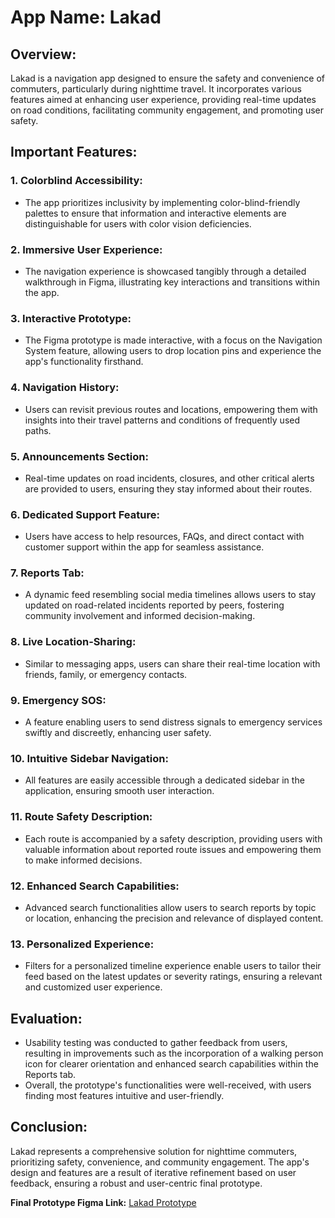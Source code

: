 # App Name: Lakad

## Overview:
Lakad is a navigation app designed to ensure the safety and convenience of commuters, particularly during nighttime travel. It incorporates various features aimed at enhancing user experience, providing real-time updates on road conditions, facilitating community engagement, and promoting user safety.

## Important Features:

### 1. Colorblind Accessibility:
- The app prioritizes inclusivity by implementing color-blind-friendly palettes to ensure that information and interactive elements are distinguishable for users with color vision deficiencies.

### 2. Immersive User Experience:
- The navigation experience is showcased tangibly through a detailed walkthrough in Figma, illustrating key interactions and transitions within the app.

### 3. Interactive Prototype:
- The Figma prototype is made interactive, with a focus on the Navigation System feature, allowing users to drop location pins and experience the app's functionality firsthand.

### 4. Navigation History:
- Users can revisit previous routes and locations, empowering them with insights into their travel patterns and conditions of frequently used paths.

### 5. Announcements Section:
- Real-time updates on road incidents, closures, and other critical alerts are provided to users, ensuring they stay informed about their routes.

### 6. Dedicated Support Feature:
- Users have access to help resources, FAQs, and direct contact with customer support within the app for seamless assistance.

### 7. Reports Tab:
- A dynamic feed resembling social media timelines allows users to stay updated on road-related incidents reported by peers, fostering community involvement and informed decision-making.

### 8. Live Location-Sharing:
- Similar to messaging apps, users can share their real-time location with friends, family, or emergency contacts.

### 9. Emergency SOS:
- A feature enabling users to send distress signals to emergency services swiftly and discreetly, enhancing user safety.

### 10. Intuitive Sidebar Navigation:
- All features are easily accessible through a dedicated sidebar in the application, ensuring smooth user interaction.

### 11. Route Safety Description:
- Each route is accompanied by a safety description, providing users with valuable information about reported route issues and empowering them to make informed decisions.

### 12. Enhanced Search Capabilities:
- Advanced search functionalities allow users to search reports by topic or location, enhancing the precision and relevance of displayed content.

### 13. Personalized Experience:
- Filters for a personalized timeline experience enable users to tailor their feed based on the latest updates or severity ratings, ensuring a relevant and customized user experience.

## Evaluation:
- Usability testing was conducted to gather feedback from users, resulting in improvements such as the incorporation of a walking person icon for clearer orientation and enhanced search capabilities within the Reports tab.
- Overall, the prototype's functionalities were well-received, with users finding most features intuitive and user-friendly.

## Conclusion:
Lakad represents a comprehensive solution for nighttime commuters, prioritizing safety, convenience, and community engagement. The app's design and features are a result of iterative refinement based on user feedback, ensuring a robust and user-centric final prototype.

**Final Prototype Figma Link:** [Lakad Prototype](https://www.figma.com/file/e5A4GWxMtp1Prao7Oe0cTE/MCO2?type=design&node-id=0%3A1&mode=design&t=vt3OXySAtLedeftQ-1)
